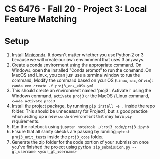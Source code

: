 # CS 6476 - Fall 20 - Project 3: Local Feature Matching

# Setup
1. Install [Miniconda](https://conda.io/miniconda.html). It doesn't matter whether you use Python 2 or 3 because we will create our own environment that uses 3 anyways.
2. Create a conda environment using the appropriate command. On Windows, open the installed "Conda prompt" to run the command. On MacOS and Linux, you can just use a terminal window to run the command, Modify the command based on your OS (`linux`, `mac`, or `win`): `conda env create -f proj3_env_<OS>.yml`
3. This should create an environment named 'proj3'. Activate it using the Windows command, `activate proj3` or the MacOS / Linux command, `conda activate proj3`
4. Install the project package, by running `pip install -e .` inside the repo folder. This should be unnecessary for Project1, but is good practice when setting up a new `conda` environment that may have `pip` requirements.
5. Run the notebook using `jupyter notebook ./proj3_code/proj3.ipynb`
6. Ensure that all sanity checks are passing by running `pytest proj3_unit_tests` inside the `proj3_code` folder.
7. Generate the zip folder for the code portion of your submission once you've finished the project using `python zip_submission.py --gt_username <your_gt_username>`
